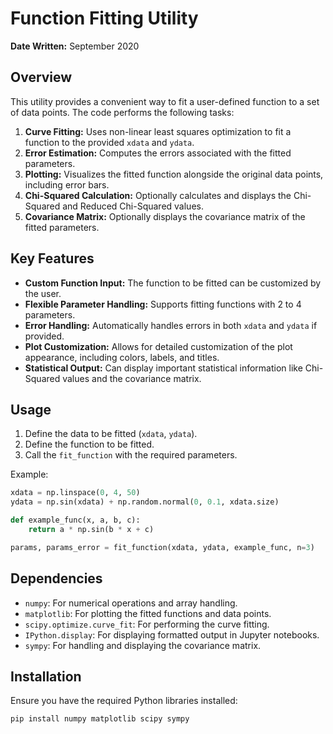 # Function Fitting Utility

**Date Written:** September 2020

## Overview

This utility provides a convenient way to fit a user-defined function to a set of data points. The code performs the following tasks:

1. **Curve Fitting:** Uses non-linear least squares optimization to fit a function to the provided `xdata` and `ydata`.
2. **Error Estimation:** Computes the errors associated with the fitted parameters.
3. **Plotting:** Visualizes the fitted function alongside the original data points, including error bars.
4. **Chi-Squared Calculation:** Optionally calculates and displays the Chi-Squared and Reduced Chi-Squared values.
5. **Covariance Matrix:** Optionally displays the covariance matrix of the fitted parameters.

## Key Features

- **Custom Function Input:** The function to be fitted can be customized by the user.
- **Flexible Parameter Handling:** Supports fitting functions with 2 to 4 parameters.
- **Error Handling:** Automatically handles errors in both `xdata` and `ydata` if provided.
- **Plot Customization:** Allows for detailed customization of the plot appearance, including colors, labels, and titles.
- **Statistical Output:** Can display important statistical information like Chi-Squared values and the covariance matrix.

## Usage

1. Define the data to be fitted (`xdata`, `ydata`).
2. Define the function to be fitted.
3. Call the `fit_function` with the required parameters.

Example:
```python
xdata = np.linspace(0, 4, 50)
ydata = np.sin(xdata) + np.random.normal(0, 0.1, xdata.size)

def example_func(x, a, b, c):
    return a * np.sin(b * x + c)

params, params_error = fit_function(xdata, ydata, example_func, n=3)
```

## Dependencies

- `numpy`: For numerical operations and array handling.
- `matplotlib`: For plotting the fitted functions and data points.
- `scipy.optimize.curve_fit`: For performing the curve fitting.
- `IPython.display`: For displaying formatted output in Jupyter notebooks.
- `sympy`: For handling and displaying the covariance matrix.

## Installation

Ensure you have the required Python libraries installed:
```bash
pip install numpy matplotlib scipy sympy
```

